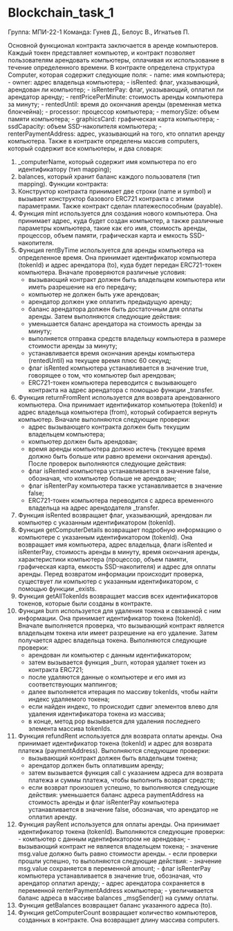 # Blockchain_task_1
Группа: МПИ-22-1
Команда: Гунев Д., Белоус В., Игнатьев П.

Основной функционал контракта заключается в аренде компьютеров. Каждый токен представляет компьютер, и контракт позволяет пользователям арендовать компьютеры, оплачивая их использование в течение определенного времени.
В контракте определена структура Computer, которая содержит следующие поля:
    - name: имя компьютера;
    - owner: адрес владельца компьютера;
    - isRented: флаг, указывающий, арендован ли компьютер;
    - isRenterPay: флаг, указывающий, оплатил ли арендатор аренду;
    - rentPricePerMinute: стоимость аренды компьютера за минуту;
    - rentedUntil: время до окончания аренды (временная метка блокчейна);
    - processor: процессор компьютера;
    - memorySize: объем памяти компьютера;
    - graphicsCard: графическая карта компьютера;
    - ssdCapacity: объем SSD-накопителя компьютера;
    - renterPaymentAddress: адрес, указывающий на того, кто оплатил аренду компьютера.
Также в контракте определены массив computers, который содержит все компьютеры, и два словаря:
1) _computerName, который содержит имя компьютера по его идентификатору (тип mapping);
2) balances, который хранит баланс каждого пользователя (тип mapping).
Функции контракта:
1) Конструктор контракта принимает две строки (name и symbol) и вызывает конструктор базового ERC721 контракта с этими параметрами. Также контракт сделан платежеспособным (payable).
2) Функция mint используется для создания нового компьютера. Она принимает адрес, куда будет создан компьютер, а также различные параметры компьютера, такие как его имя, стоимость аренды, процессор, объем памяти, графическая карта и емкость SSD-накопителя.
3)  Функция rentByTime используется для аренды компьютера на определенное время. Она принимает идентификатор компьютера (tokenId) и адрес арендатора (to), куда будет передан ERC721-токен компьютера.
Вначале проверяются различные условия:
    - вызывающий контракт должен быть владельцем компьютера или иметь разрешение на его передачу;
    - компьютер не должен быть уже арендован;
    - арендатор должен уже оплатить предыдущую аренду;
    - баланс арендатора должен быть достаточным для оплаты аренды.
Затем выполняются следующие действия:
    - уменьшается баланс арендатора на стоимость аренды за минуту;
    - выполняется отправка средств владельцу компьютера в размере стоимости аренды за минуту;
    - устанавливается время окончания аренды компьютера (rentedUntil) на текущее время плюс 60 секунд;
    - флаг isRented компьютера устанавливается в значение true, говорящее о том, что компьютер был арендован;
    - ERC721-токен компьютера переводится с вызывающего контракта на адрес арендатора с помощью функции _transfer.
4)  Функция returnFromRent используется для возврата арендованного компьютера. Она принимает идентификатор компьютера (tokenId) и адрес владельца компьютера (from), который собирается вернуть компьютер.
Вначале выполняются следующие проверки:
    - адрес вызывающего контракта должен быть текущим владельцем компьютера;
    - компьютер должен быть арендован;
    - время аренды компьютера должно истечь (текущее время должно быть больше или равно времени окончания аренды).
После проверок выполняются следующие действия:
    - флаг isRented компьютера устанавливается в значение false, обозначая, что компьютер больше не арендован;
    - флаг isRenterPay компьютера также устанавливается в значение false;
    - ERC721-токен компьютера переводится с адреса временного владельца на адрес арендодателя _transfer.
5)  Функция isRented возвращает флаг, указывающий, арендован ли компьютер с указанным идентификатором (tokenId).
6)  Функция getComputerDetails возвращает подробную информацию о компьютере с указанным идентификатором (tokenId). Она возвращает имя компьютера, адрес владельца, флаги isRented и isRenterPay, стоимость аренды в минуту, время окончания аренды, характеристики компьютера (процессор, объем памяти, графическая карта, емкость SSD-накопителя) и адрес для оплаты аренды. Перед возвратом информации происходит проверка, существует ли компьютер с указанным идентификатором, с помощью функции _exists.
7) Функция getAllTokenIds возвращает массив всех идентификаторов токенов, которые были созданы в контракте.
8) Функция burn используется для удаления токена и связанной с ним информации. Она принимает идентификатор токена (tokenId).
Вначале выполняется проверка, что вызывающий контракт является владельцем токена или имеет разрешение на его удаление. Затем получается адрес владельца токена. Выполняются следующие проверки:
    - арендован ли компьютер с данным идентификатором;
    - затем вызывается функция _burn, которая удаляет токен из контракта ERC721;
    - после удаляются данные о компьютере и его имя из соответствующих маппингов;
    - далее выполняется итерация по массиву tokenIds, чтобы найти индекс удаляемого токена;
    - если найден индекс, то происходит сдвиг элементов влево для удаления идентификатора токена из массива;
    - в конце, метод pop вызывается для удаления последнего элемента массива tokenIds.
9) Функция refundRent используется для возврата оплаты аренды. Она принимает идентификатор токена (tokenId) и адрес для возврата платежа (paymentAddress). Выполняются следующие проверки:
    - вызывающий контракт должен быть владельцем токена;
    - арендатор должен быть оплатившим аренду;
    - затем вызывается функция call с указанием адреса для возврата платежа и суммы платежа, чтобы выполнить возврат средств;
    - если возврат произошел успешно, то выполняются следующие действия: уменьшается баланс адреса paymentAddress на стоимость аренды и флаг isRenterPay компьютера устанавливается в значение false, обозначая, что арендатор не оплатил аренду.
10)  Функция payRent используется для оплаты аренды. Она принимает идентификатор токена (tokenId). Выполняются следующие проверки:
    - компьютер с данным идентификатором не арендован;
    - вызывающий контракт не является владельцем токена;
    - значение msg.value должно быть равно стоимости аренды.
    - если проверки прошли успешно, то выполняются следующие действия:
    - значение msg.value сохраняется в переменной amount;
    - флаг isRenterPay компьютера устанавливается в значение true, обозначая, что арендатор оплатил аренду;
    - адрес арендатора сохраняется в переменной renterPaymentAddress компьютера;
    - увеличивается баланс адреса в массиве balances _msgSender() на сумму оплаты.
11)  Функция getBalances возвращает баланс указанного адреса (to).
12) Функция getComputerCount возвращает количество компьютеров, созданных в контракте. Она возвращает длину массива computers.
